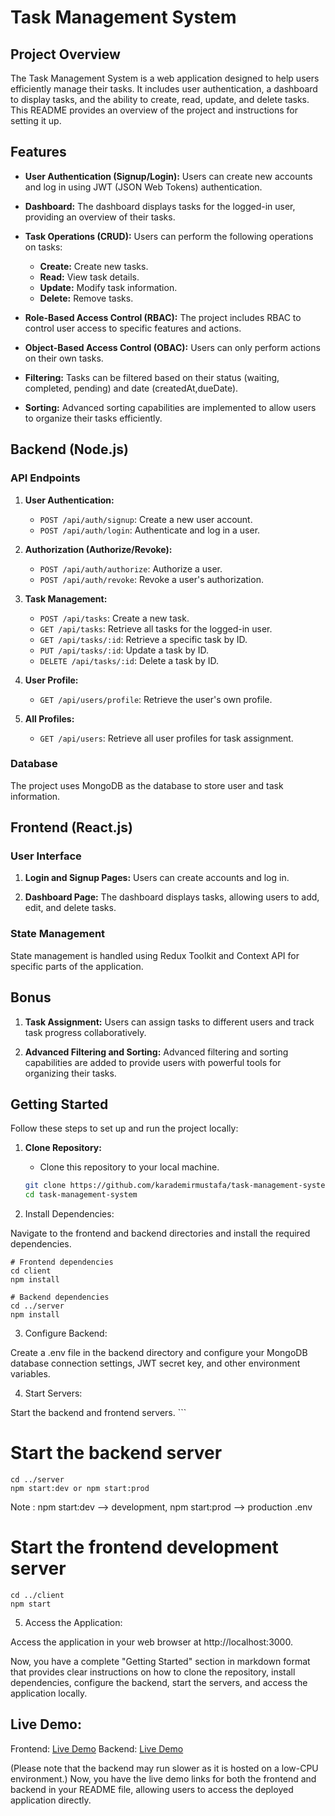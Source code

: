 # Task Management System

## Project Overview

The Task Management System is a web application designed to help users efficiently manage their tasks. It includes user authentication, a dashboard to display tasks, and the ability to create, read, update, and delete tasks. This README provides an overview of the project and instructions for setting it up.

## Features

- **User Authentication (Signup/Login):** Users can create new accounts and log in using JWT (JSON Web Tokens) authentication.

- **Dashboard:** The dashboard displays tasks for the logged-in user, providing an overview of their tasks.

- **Task Operations (CRUD):** Users can perform the following operations on tasks:
  - **Create:** Create new tasks.
  - **Read:** View task details.
  - **Update:** Modify task information.
  - **Delete:** Remove tasks.

- **Role-Based Access Control (RBAC):** The project includes RBAC to control user access to specific features and actions.

- **Object-Based Access Control (OBAC):** Users can only perform actions on their own tasks.

- **Filtering:** Tasks can be filtered based on their status (waiting, completed, pending) and date (createdAt,dueDate).

- **Sorting:** Advanced sorting capabilities are implemented to allow users to organize their tasks efficiently.

## Backend  (Node.js)

### API Endpoints

1. **User Authentication:**
   - `POST /api/auth/signup`: Create a new user account.
   - `POST /api/auth/login`: Authenticate and log in a user.

2. **Authorization (Authorize/Revoke):**
   - `POST /api/auth/authorize`: Authorize a user.
   - `POST /api/auth/revoke`: Revoke a user's authorization.

3. **Task Management:**
   - `POST /api/tasks`: Create a new task.
   - `GET /api/tasks`: Retrieve all tasks for the logged-in user.
   - `GET /api/tasks/:id`: Retrieve a specific task by ID.
   - `PUT /api/tasks/:id`: Update a task by ID.
   - `DELETE /api/tasks/:id`: Delete a task by ID.
4. **User Profile:**
   - `GET /api/users/profile`: Retrieve the user's own profile.

5. **All Profiles:**
   - `GET /api/users`: Retrieve all user profiles for task assignment.

### Database

The project uses MongoDB as the database to store user and task information.


## Frontend  (React.js)

### User Interface

1. **Login and Signup Pages:** Users can create accounts and log in.

2. **Dashboard Page:** The dashboard displays tasks, allowing users to add, edit, and delete tasks.

### State Management

State management is handled using Redux Toolkit and Context API for specific parts of the application.

## Bonus 

1. **Task Assignment:** Users can assign tasks to different users and track task progress collaboratively.

2. **Advanced Filtering and Sorting:** Advanced filtering and sorting capabilities are added to provide users with powerful tools for organizing their tasks.



## Getting Started

Follow these steps to set up and run the project locally:

1. **Clone Repository:**
   - Clone this repository to your local machine.

   ```bash
   git clone https://github.com/karademirmustafa/task-management-system.git
   cd task-management-system
   ```
2. Install Dependencies:

Navigate to the frontend and backend directories and install the required dependencies.


    
    # Frontend dependencies
    cd client
    npm install

    # Backend dependencies
    cd ../server
    npm install
    
3. Configure Backend:

Create a .env file in the backend directory and configure your MongoDB database connection settings, JWT secret key, and other environment variables.

4. Start Servers:

Start the backend and frontend servers.
    ```
# Start the backend server
    cd ../server
    npm start:dev or npm start:prod
    
Note : npm start:dev --> development, npm start:prod --> production  .env

# Start the frontend development server
    cd ../client
    npm start
    

5. Access the Application:

Access the application in your web browser at http://localhost:3000.

Now, you have a complete "Getting Started" section in markdown format that provides clear instructions on how to clone the repository, install dependencies, configure the backend, start the servers, and access the application locally.

## Live Demo:

Frontend: [Live Demo](https://task-management-system-gamma.vercel.app)
Backend: [Live Demo](https://task-management-system-api.onrender.com)


(Please note that the backend may run slower as it is hosted on a low-CPU environment.)
Now, you have the live demo links for both the frontend and backend in your README file, allowing users to access the deployed application directly.


   
